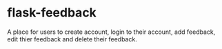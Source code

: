 # flask-feedback
A place for users to create account, login to their account, 
add feedback, edit thier feedback and delete their feedback.
